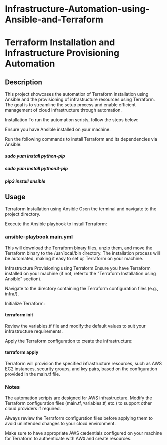 # Infrastructure-Automation-using-Ansible-and-Terraform

# Terraform Installation and Infrastructure Provisioning Automation

## Description

This project showcases the automation of Terraform installation using Ansible and the provisioning of infrastructure resources using Terraform. The goal is to streamline the setup process and enable efficient management of cloud infrastructure through automation.

Installation
To run the automation scripts, follow the steps below:

Ensure you have Ansible installed on your machine.

Run the following commands to install Terraform and its dependencies via Ansible:


##### sudo yum install python-pip
##### sudo yum install python3-pip
##### pip3 install ansible

## Usage

Terraform Installation using Ansible
Open the terminal and navigate to the project directory.

Execute the Ansible playbook to install Terraform:

### ansible-playbook main.yml

This will download the Terraform binary files, unzip them, and move the Terraform binary to the /usr/local/bin directory. The installation process will be automated, making it easy to set up Terraform on your machine.

Infrastructure Provisioning using Terraform
Ensure you have Terraform installed on your machine (if not, refer to the "Terraform Installation using Ansible" section).

Navigate to the directory containing the Terraform configuration files (e.g., infra/).

Initialize Terraform:

#### terraform init

Review the variables.tf file and modify the default values to suit your infrastructure requirements.

Apply the Terraform configuration to create the infrastructure:

#### terraform apply

Terraform will provision the specified infrastructure resources, such as AWS EC2 instances, security groups, and key pairs, based on the configuration provided in the main.tf file.

### Notes

The automation scripts are designed for AWS infrastructure. Modify the Terraform configuration files (main.tf, variables.tf, etc.) to support other cloud providers if required.

Always review the Terraform configuration files before applying them to avoid unintended changes to your cloud environment.

Make sure to have appropriate AWS credentials configured on your machine for Terraform to authenticate with AWS and create resources.
